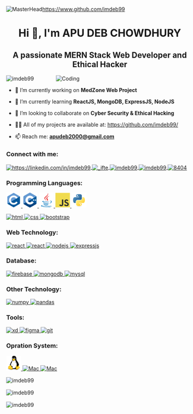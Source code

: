 ![MasterHead](https://www.infomazeelite.com/wp-content/uploads/2022/02/Hire-MERN-Stack-Developers-from-us.png)https://www.github.com/imdeb99

<h1 align="center">Hi 👋, I'm APU DEB CHOWDHURY </h1>

<h2 align="center">A passionate MERN Stack Web Developer and Ethical Hacker </h2>

<img align="right" alt="Coding" width="370" src="https://media.tenor.com/rePDfDWO3XoAAAAd/hacking.gif">

<p align="left"> <img src="https://komarev.com/ghpvc/?username=imdeb99&label=Profile%20views&color=0e75b6&style=flat"
        alt="imdeb99" /> </p>


- 🔭 I’m currently working on **MedZone Web Project**

- 🌱 I’m currently learning **ReactJS, MongoDB, ExpressJS, NodeJS**

- 👯 I’m looking to collaborate on **Cyber Security & Ethical Hacking**

- 👨‍💻 All of my projects are available at: https://github.com/imdeb99/

- 📫 Reach me: **apudeb2000@gmail.com**

<h3 align="left"> Connect with me: </h3>

<p align="left">
    <a href="https://linkedin.com/in/imdeb99/" target="blank">
        <img align="center"
            src="https://raw.githubusercontent.com/rahuldkjain/github-profile-readme-generator/master/src/images/icons/Social/linked-in-alt.svg"
            alt="https://linkedin.com/in/imdeb99" height="30" width="40" />
    </a>
    <a href="https://twitter.com/imdeb99" target="blank">
        <img align="center"
            src="https://raw.githubusercontent.com/rahuldkjain/github-profile-readme-generator/master/src/images/icons/Social/twitter.svg"
            alt="_ifte" height="30" width="40" />
    </a>
    <a href="https://instagram.com/imdeb99" target="blank"><img align="center"
            src="https://raw.githubusercontent.com/rahuldkjain/github-profile-readme-generator/master/src/images/icons/Social/instagram.svg"
            alt="imdeb99" height="30" width="40" /> </a>
    <a href="https://www.youtube.com/c/imdeb99" target="blank"><img align="center"
            src="https://raw.githubusercontent.com/rahuldkjain/github-profile-readme-generator/master/src/images/icons/Social/youtube.svg"
            alt="imdeb99" height="30" width="40" /> </a>
    <a href="https://discord.gg/8404" target="blank"><img align="center"
            src="https://raw.githubusercontent.com/rahuldkjain/github-profile-readme-generator/master/src/images/icons/Social/discord.svg"
            alt="8404" height="30" width="40" /> </a>
</p>

<h3 align="left">Programming Languages:</h3>
<p align="left">
    <a href="https://www.cprogramming.com/" target="_blank">
        <img src="https://raw.githubusercontent.com/devicons/devicon/master/icons/c/c-original.svg" alt="c" width="40"
            height="40" />
    </a>
    <a href="https://www.w3schools.com/cpp/" target="_blank">
        <img src="https://raw.githubusercontent.com/devicons/devicon/master/icons/cplusplus/cplusplus-original.svg"
            alt="cplusplus" width="40" height="40" />
    </a>
    <a href="https://www.java.com" target="_blank">
        <img src="https://raw.githubusercontent.com/devicons/devicon/master/icons/java/java-original.svg" alt="java"
            width="40" height="40" />
    </a>
    <a href="https://developer.mozilla.org/en-US/docs/Web/JavaScript" target="_blank">
        <img src="https://raw.githubusercontent.com/devicons/devicon/master/icons/javascript/javascript-original.svg"
            alt="javascript" width="40" height="40" />
    </a>
    <a href="https://www.python.org" target="_blank">
        <img src="https://raw.githubusercontent.com/devicons/devicon/master/icons/python/python-original.svg"
            alt="python" width="40" height="40" />
    </a>
</p>

<a href="https://www.w3schools.com/html/" target="_blank">
    <img src="https://upload.wikimedia.org/wikipedia/commons/6/61/HTML5_logo_and_wordmark.svg" alt="html" width="40"
        height="40" />
</a>

<a href="https://www.w3schools.com/css/" target="_blank">
    <img src="https://upload.wikimedia.org/wikipedia/commons/d/d5/CSS3_logo_and_wordmark.svg" alt="css" width="40"
        height="40" />
</a>

<a href="https://getbootstrap.com/" target="_blank">
    <img src="https://cdn.jsdelivr.net/gh/devicons/devicon/icons/bootstrap/bootstrap-original.svg" alt="bootstrap"
        width="40" height="40" />
</a>

<h3 align="left">Web Technology:</h3>

<p align="left">
    <a href="https://reactjs.org/" target="_blank">
        <img src="https://cdn.jsdelivr.net/gh/devicons/devicon/icons/react/react-original.svg" alt="react" width="40"
            height="40" />
    </a>
    <a href="https://nextjs.org/" target="_blank">
        <img src="https://cdn.jsdelivr.net/gh/devicons/devicon/icons/nextjs/nextjs-original.svg" alt="react" width="40"
            height="40" />
    </a>
    <a href="https://nodejs.org/en/" target="_blank">
        <img src="https://cdn.jsdelivr.net/gh/devicons/devicon/icons/nodejs/nodejs-original-wordmark.svg" alt="nodejs"
            width="40" height="40" />
    </a>
    <a href="https://expressjs.com/" target="_blank">
        <img src="https://cdn.jsdelivr.net/gh/devicons/devicon/icons/express/express-original.svg" alt="expressjs"
            width="40" height="40" />
    </a>
</p>

<h3 align="left">Database:</h3>

<p align="left">
    <a href="https://firebase.google.com/" target="_blank">
        <img src="https://cdn.jsdelivr.net/gh/devicons/devicon/icons/firebase/firebase-plain.svg" alt="firebase"
            width="40" height="40" />
    </a>
    <a href="https://www.mongodb.com/" target="_blank">
        <img src="https://cdn.jsdelivr.net/gh/devicons/devicon/icons/mongodb/mongodb-original.svg" alt="mongodb"
            width="40" height="40" />
    </a>
    <a href="https://www.mysql.com/" target="_blank">
        <img src="https://cdn.jsdelivr.net/gh/devicons/devicon/icons/mysql/mysql-original-wordmark.svg" alt="mysql"
            width="40" height="40" />
    </a>
</p>

<h3 align="left">Other Technology:</h3>

<p align="left">
    <a href="https://numpy.org/" target="_blank">
        <img src="https://cdn.jsdelivr.net/gh/devicons/devicon/icons/numpy/numpy-original.svg" alt="numpy" width="40"
            height="40" />
    </a>
    <a href="https://pandas.pydata.org/" target="_blank">
        <img src="https://cdn.jsdelivr.net/gh/devicons/devicon/icons/pandas/pandas-original-wordmark.svg" alt="pandas"
            width="40" height="40" />
    </a>
</p>

<h3 align="left">Tools:</h3>

<p align="left">
    <a href="https://www.adobe.com/products/xd.html" target="_blank">
        <img src="https://cdn.worldvectorlogo.com/logos/adobe-xd.svg" alt="xd" width="40" height="40" /> </a>
    <a href="https://www.figma.com/" target="_blank">
        <img src="https://www.vectorlogo.zone/logos/figma/figma-icon.svg" alt="figma" width="40" height="40" />
    </a>
    <a href="https://git-scm.com/" target="_blank">
        <img src="https://www.vectorlogo.zone/logos/git-scm/git-scm-icon.svg" alt="git" width="40" height="40" />
    </a>
</p>

<h3 align="left">Opration System:</h3>

<p align="left">
    <a href="https://www.linux.org/" target="_blank">
        <img src="https://raw.githubusercontent.com/devicons/devicon/master/icons/linux/linux-original.svg" alt="linux"
            width="40" height="40" />
    </a>
    <a href="https://www.mac.org/" target="_blank">
        <img src="https://logos-download.com/wp-content/uploads/2020/06/Apple_Mac_OS_Logo.png" alt="Mac" width="40"
            height="40" />
    </a>
    <a href="https://www.windows.org/" target="_blank">
        <img src="https://upload.wikimedia.org/wikipedia/commons/5/5f/Windows_logo_-_2012.svg" alt="Mac" width="40"
            height="40" />
    </a>
</p>

<p><img align="center" src="https://github-readme-stats.vercel.app/api?username=imdeb99&show_icons=true&locale=en"
        alt="imdeb99" /></p>

<p><img align="center"
        src="https://github-readme-stats.vercel.app/api/top-langs?username=imdeb99&show_icons=true&locale=en&layout=compact"
        alt="imdeb99" /></p>

<p><img align="center" src="https://github-readme-streak-stats.herokuapp.com/?user=imdeb99&" alt="imdeb99" /></p>
